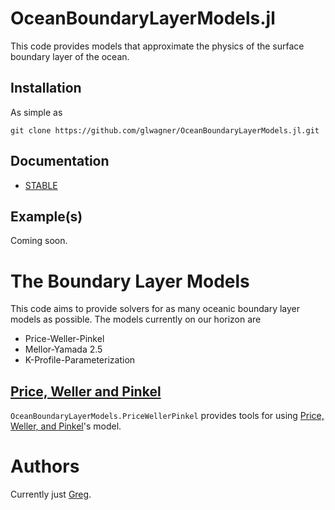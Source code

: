 # OceanBoundaryLayerModels.jl

This code provides models that approximate the physics of the surface
boundary layer of the ocean.

## Installation

As simple as

```
git clone https://github.com/glwagner/OceanBoundaryLayerModels.jl.git
```

## Documentation

* [STABLE](https://glwagner.github.io/OceanBoundaryLayerModels.jl/stable)

## Example(s)

Coming soon.


# The Boundary Layer Models

This code aims to provide solvers for as many oceanic boundary layer
models as possible. The models currently on our horizon are

* Price-Weller-Pinkel
* Mellor-Yamada 2.5
* K-Profile-Parameterization

## [Price, Weller and Pinkel][PWP]

`OceanBoundaryLayerModels.PriceWellerPinkel` provides tools for using
[Price, Weller, and Pinkel][PWP]'s model.

[PWP]: https://agupubs.onlinelibrary.wiley.com/doi/abs/10.1029/JC091iC07p08411

# Authors

Currently just [Greg](glwagner.github.io).
